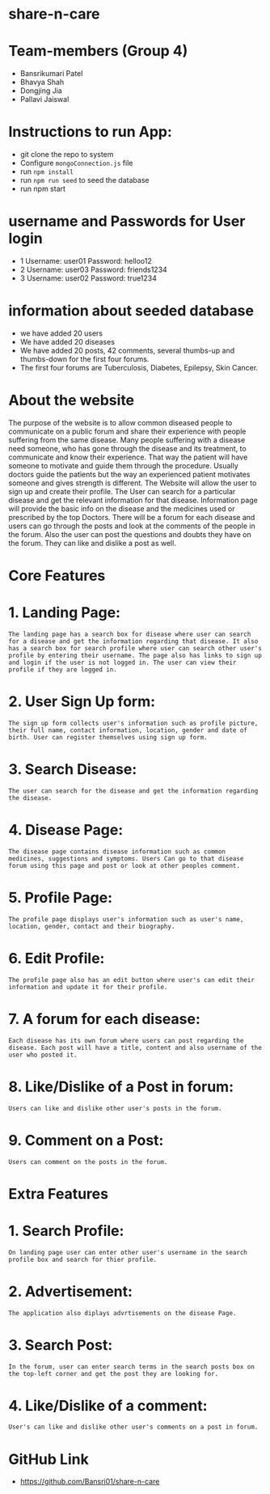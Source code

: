 # share-n-care

# Team-members (Group 4)
- Bansrikumari Patel
- Bhavya Shah
- Dongjing Jia
- Pallavi Jaiswal

# Instructions to run App:
- git clone the repo to system
- Configure `mongoConnection.js` file
- run `npm install`
- run `npm run seed` to seed the database
- run npm start

# username and Passwords for User login

- 1 Username: user01 Password: helloo12
- 2 Username: user03 Password: friends1234
- 3 Username: user02 Password: true1234

# information about seeded database
- we have added 20 users 
- We have added 20 diseases
- We have added 20 posts, 42 comments, several thumbs-up and thumbs-down for the first four forums.
- The first four forums are Tuberculosis, Diabetes, Epilepsy, Skin Cancer.

# About the website

The purpose of the website is to allow common diseased people to communicate on a public forum and share their experience with people suffering from the same disease. Many people suffering with a disease need someone, who has gone through the disease and its treatment, to communicate and know their experience. That way the patient will have someone to motivate and guide them through the procedure. Usually doctors guide the patients but the way an experienced patient motivates someone and gives strength is different.
The Website will allow the user to sign up and create their profile. The User can search for a particular disease and get the relevant information for that disease. Information page will provide the basic info on the disease and the medicines used or prescribed by the top Doctors. There will be a forum for each disease and users can go through the posts and look at the comments of the people in the forum. Also the user can post the questions and doubts they have on the forum. They can like and dislike a post as well.

# Core Features

# 1. Landing Page: 
    The landing page has a search box for disease where user can search for a disease and get the information regarding that disease. It also has a search box for search profile where user can search other user's profile by entering their username. The page also has links to sign up and login if the user is not logged in. The user can view their profile if they are logged in.
# 2. User Sign Up form: 
    The sign up form collects user's information such as profile picture, their full name, contact information, location, gender and date of birth. User can register themselves using sign up form. 
# 3. Search Disease:
    The user can search for the disease and get the information regarding the disease.
# 4. Disease Page:
    The disease page contains disease information such as common medicines, suggestions and symptoms. Users Can go to that disease forum using this page and post or look at other peoples comment.  
# 5. Profile Page:
    The profile page displays user's information such as user's name, location, gender, contact and their biography.
# 6. Edit Profile:
    The profile page also has an edit button where user's can edit their information and update it for their profile.
# 7. A forum for each disease:
    Each disease has its own forum where users can post regarding the disease. Each post will have a title, content and also username of the user who posted it.
# 8. Like/Dislike of a Post in forum:
    Users can like and dislike other user's posts in the forum.
# 9. Comment on a Post:
    Users can comment on the posts in the forum.

# Extra Features

# 1. Search Profile:
    On landing page user can enter other user's username in the search profile box and search for thier profile.
# 2. Advertisement:
    The application also diplays advrtisements on the disease Page.
# 3. Search Post:
    In the forum, user can enter search terms in the search posts box on the top-left corner and get the post they are looking for.
# 4. Like/Dislike of a comment:
    User's can like and dislike other user's comments on a post in forum.

# GitHub Link
- https://github.com/Bansri01/share-n-care







